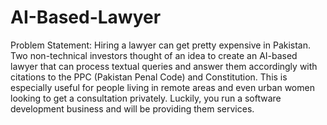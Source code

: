# AI-Based-Lawyer
Problem Statement: Hiring a lawyer can get pretty expensive in Pakistan. Two non-technical investors thought of an idea to create an AI-based lawyer that can process textual queries and answer them accordingly with citations to the PPC (Pakistan Penal Code) and Constitution. This is especially useful for people living in remote areas and even urban women looking to get a consultation privately. Luckily, you run a software development business and will be providing them services.
